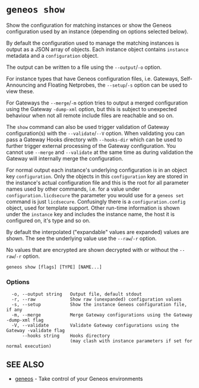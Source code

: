 # `geneos show`

Show the configuration for matching instances or show the Geneos configuration used by an instance (depending on options selected below).

By default the configuration used to manage the matching instances is output as a JSON array of objects. Each instance object contains
`instance` metadata and a `configuration` object.

The output can be written to a file using the `--output`/`-o` option.

For instance types that have Geneos configuration files, i.e. Gateways, Self-Announcing and Floating Netprobes, the `--setup`/`-s` option can be used to view these.

For Gateways the `--merge`/`-m` option tries to output a merged configuration using the Gateway `-dump-xml` option, but this is subject to unexpected behaviour when not all remote include files are reachable and so on.

The `show` command can also be used trigger validation of Gateway configuration(s) with the `--validate`/`--V` option. When validating you can pass a Gateway Hooks directory with `--hooks-dir` which can be used to further trigger external processing of the Gateway configuration. You cannot use `--merge` and `--validate` at the same time as during validation the Gateway will internally merge the configuration.

For normal output each instance's underlying configuration is in an object key `configuration`. Only the objects in this `configuration` key are stored in the instance's actual configuration file and this is the root for all parameter names used by other commands, i.e. for a value under `configuration.licdsecure` the parameter you would use for a `geneos set` command is just `licdsecure`. Confusingly there is a `configuration.config` object, used for template support. Other run-time information is shown under the `instance` key and includes the instance name, the host it is configured on, it's type and so on.

By default the interpolated ("expandable" values are expanded) values are shown. The see the underlying value use the `--raw`/`-r` option.

No values that are encrypted are shown decrypted with or without the `--raw`/`-r` option.
```text
geneos show [flags] [TYPE] [NAME...]
```

### Options

```text
  -o, --output string   Output file, default stdout
  -r, --raw             Show raw (unexpanded) configuration values
  -s, --setup           Show the instance Geneos configuration file, if any
  -m, --merge           Merge Gateway configurations using the Gateway -dump-xml flag
  -V, --validate        Validate Gateway configurations using the Gateway -validate flag
      --hooks string    Hooks directory
                        (may clash with instance parameters if set for normal execution)
```

## SEE ALSO

* [geneos](geneos.md)	 - Take control of your Geneos environments
